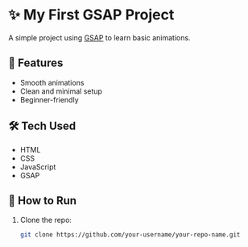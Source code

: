 
# ✨ My First GSAP Project

A simple project using [GSAP](https://gsap.com/) to learn basic animations.

## 🚀 Features

- Smooth animations
- Clean and minimal setup
- Beginner-friendly

## 🛠️ Tech Used

- HTML
- CSS
- JavaScript
- GSAP

## 📂 How to Run

1. Clone the repo:
   ```bash
   git clone https://github.com/your-username/your-repo-name.git
